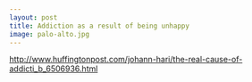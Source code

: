 ```yaml
---
layout: post
title: Addiction as a result of being unhappy
image: palo-alto.jpg
---
```




http://www.huffingtonpost.com/johann-hari/the-real-cause-of-addicti_b_6506936.html